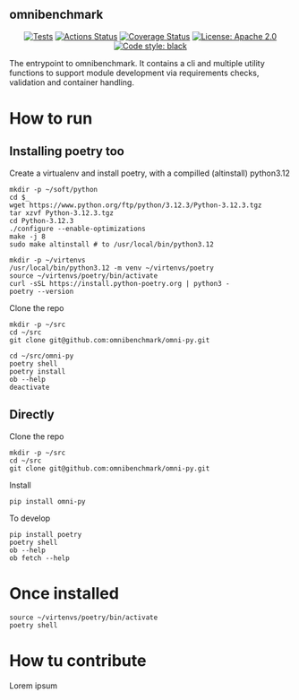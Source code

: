 ## omnibenchmark

<p align="center">
<a href="ttps://github.com/omnibenchmark/omni-py"><img alt="Tests" src="./reports/tests.svg"></a>
<a href="https://github.com/omnibenchmark/omni-py/actions"><img alt="Actions Status" src="https://github.com/omnibenchmark/omni-py/workflows/Tests/badge.svg"></a>
<a href="ttps://github.com/omnibenchmark/omni-py"><img alt="Coverage Status" src="./reports/coverage.svg"></a>
<a href="https://github.com/omnibenchmark/omni-py/blob/main/LICENSE"><img alt="License: Apache 2.0" src="https://img.shields.io/badge/License-Apache_2.0-blue.svg"></a>
<a href="https://github.com/psf/black"><img alt="Code style: black" src="https://img.shields.io/badge/code%20style-black-000000.svg"></a>
</p>


The entrypoint to omnibenchmark. It contains a cli and multiple utility functions to support module development via requirements checks, validation and container handling. 

# How to run

## Installing poetry too

Create a virtualenv and install poetry, with a compilled (altinstall) python3.12

```
mkdir -p ~/soft/python
cd $_
wget https://www.python.org/ftp/python/3.12.3/Python-3.12.3.tgz
tar xzvf Python-3.12.3.tgz
cd Python-3.12.3
./configure --enable-optimizations
make -j 8
sudo make altinstall # to /usr/local/bin/python3.12

```

```
mkdir -p ~/virtenvs
/usr/local/bin/python3.12 -m venv ~/virtenvs/poetry
source ~/virtenvs/poetry/bin/activate
curl -sSL https://install.python-poetry.org | python3 -
poetry --version
```

Clone the repo

```
mkdir -p ~/src
cd ~/src
git clone git@github.com:omnibenchmark/omni-py.git
```

```
cd ~/src/omni-py
poetry shell
poetry install
ob --help
deactivate
```

## Directly

Clone the repo

```
mkdir -p ~/src
cd ~/src
git clone git@github.com:omnibenchmark/omni-py.git
```

Install

```
pip install omni-py
```

To develop

```
pip install poetry
poetry shell
ob --help
ob fetch --help
```

# Once installed

```
source ~/virtenvs/poetry/bin/activate 
poetry shell
```

# How tu contribute

Lorem ipsum
